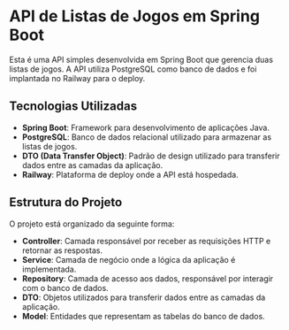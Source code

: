 # API de Listas de Jogos em Spring Boot

Esta é uma API simples desenvolvida em Spring Boot que gerencia duas listas de jogos. A API utiliza PostgreSQL como banco de dados e foi implantada no Railway para o deploy.

## Tecnologias Utilizadas

- **Spring Boot**: Framework para desenvolvimento de aplicações Java.
- **PostgreSQL**: Banco de dados relacional utilizado para armazenar as listas de jogos.
- **DTO (Data Transfer Object)**: Padrão de design utilizado para transferir dados entre as camadas da aplicação.
- **Railway**: Plataforma de deploy onde a API está hospedada.

## Estrutura do Projeto

O projeto está organizado da seguinte forma:

- **Controller**: Camada responsável por receber as requisições HTTP e retornar as respostas.
- **Service**: Camada de negócio onde a lógica da aplicação é implementada.
- **Repository**: Camada de acesso aos dados, responsável por interagir com o banco de dados.
- **DTO**: Objetos utilizados para transferir dados entre as camadas da aplicação.
- **Model**: Entidades que representam as tabelas do banco de dados.
